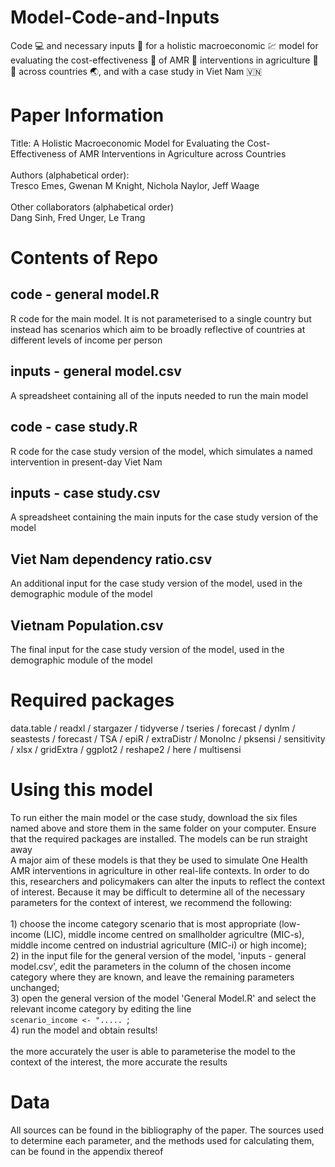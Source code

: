 # Model-Code-and-Inputs
Code :computer: and necessary inputs :file_folder: for a holistic macroeconomic :chart: model for evaluating the cost-effectiveness :money_mouth_face: of AMR :microbe: interventions in agriculture :pig: :hatching_chick: across countries :earth_asia:, and with a case study in Viet Nam :vietnam:

# Paper Information
Title: A Holistic Macroeconomic Model for Evaluating the Cost-Effectiveness of AMR Interventions in Agriculture across Countries <br> <br>
Authors (alphabetical order): <br>
Tresco Emes, Gwenan M Knight, Nichola Naylor, Jeff Waage <br> <br>
Other collaborators (alphabetical order) <br> Dang Sinh, Fred Unger, Le Trang <br>


# Contents of Repo

## code - general model.R
R code for the main model. It is not parameterised to a single country but instead has scenarios which aim to be broadly reflective of countries at different levels of income per person

## inputs - general model.csv
A spreadsheet containing all of the inputs needed to run the main model

## code - case study.R
R code for the case study version of the model, which simulates a named intervention in present-day Viet Nam

## inputs - case study.csv
A spreadsheet containing the main inputs for the case study version of the model

## Viet Nam dependency ratio.csv
An additional input for the case study version of the model, used in the demographic module of the model

## Vietnam Population.csv
The final input for the case study version of the model, used in the demographic module of the model

# Required packages
data.table / readxl / stargazer / tidyverse / tseries / forecast / dynlm / seastests / forecast / TSA / epiR / extraDistr / MonoInc / pksensi / sensitivity / xlsx / gridExtra / ggplot2 / reshape2 / here / multisensi

# Using this model
To run either the main model or the case study, download the six files named above and store them in the same folder on your computer. Ensure that the required packages are installed. The models can be run straight away <br> A major aim of these models is that they be used to simulate One Health AMR interventions in agriculture in other real-life contexts. In order to do this, researchers and policymakers can alter the inputs to reflect the context of interest. Because it may be difficult to determine all of the necessary parameters for the context of interest, we recommend the following:<br><br>1) choose the income category scenario that is most appropriate (low-income (LIC), middle income centred on smallholder agricultre (MIC-s), middle income centred on industrial agriculture (MIC-i) or high income);<br>2) in the input file for the general version of the model, 'inputs - general model.csv', edit the parameters in the column of the chosen income category where they are known, and leave the remaining parameters unchanged;<br>3) open the general version of the model 'General Model.R' and select the relevant income category by editing the line <br>`scenario_income <- "..... `;<br>4) run the model and obtain results! <br><br>the more accurately the user is able to parameterise the model to the context of the interest, the more accurate the results

# Data
All sources can be found in the bibliography of the paper. The sources used to determine each parameter, and the methods used for calculating them, can be found in the appendix thereof

